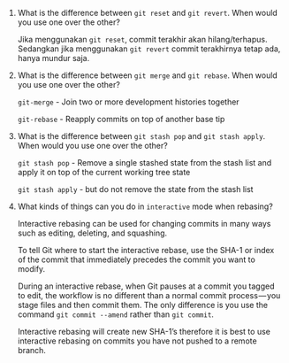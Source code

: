 1. What is the difference between `git reset` and `git revert`. When would you use one over the other? 

    Jika menggunakan `git reset`, commit terakhir akan hilang/terhapus. Sedangkan jika menggunakan `git revert` commit terakhirnya tetap ada, hanya mundur saja.

2. What is the difference between `git merge` and `git rebase`. When would you use one over the other? 

    `git-merge` - Join two or more development histories together

    `git-rebase` - Reapply commits on top of another base tip

3. What is the difference between `git stash pop` and `git stash apply`. When would you use one over the other? 

    `git stash pop` - Remove a single stashed state from the stash list and apply it on top of the current working tree state
    
    `git stash apply` - but do not remove the state from the stash list

4. What kinds of things can you do in `interactive` mode when rebasing?

    Interactive rebasing can be used for changing commits in many ways such as editing, deleting, and squashing.

    To tell Git where to start the interactive rebase, use the SHA-1 or index of the commit that immediately precedes the commit you want to modify.

    During an interactive rebase, when Git pauses at a commit you tagged to edit, the workflow is no different than a normal commit process — you stage files and then commit them. The only difference is you use the command `git commit --amend` rather than `git commit`.

    Interactive rebasing will create new SHA-1’s therefore it is best to use interactive rebasing on commits you have not pushed to a remote branch.